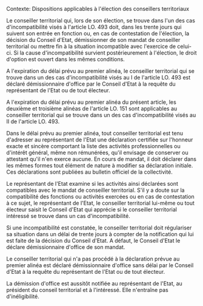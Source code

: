 Contexte: Dispositions applicables à l'élection des conseillers territoriaux

Le conseiller territorial qui, lors de son élection, se trouve dans l'un des cas d'incompatibilité visés à l'article LO. 493 doit, dans les trente jours qui suivent son entrée en fonction ou, en cas de contestation de l'élection, la décision du Conseil d'Etat, démissionner de son mandat de conseiller territorial ou mettre fin à la situation incompatible avec l'exercice de celui-ci. Si la cause d'incompatibilité survient postérieurement à l'élection, le droit d'option est ouvert dans les mêmes conditions.

A l'expiration du délai prévu au premier alinéa, le conseiller territorial qui se trouve dans un des cas d'incompatibilité visés au I de l'article LO. 493 est déclaré démissionnaire d'office par le Conseil d'Etat à la requête du représentant de l'Etat ou de tout électeur.

A l'expiration du délai prévu au premier alinéa du présent article, les deuxième et troisième alinéas de l'article LO. 151 sont applicables au conseiller territorial qui se trouve dans un des cas d'incompatibilité visés au II de l'article LO. 493.

Dans le délai prévu au premier alinéa, tout conseiller territorial est tenu d'adresser au représentant de l'Etat une déclaration certifiée sur l'honneur exacte et sincère comportant la liste des activités professionnelles ou d'intérêt général, même non rémunérées, qu'il envisage de conserver ou attestant qu'il n'en exerce aucune. En cours de mandat, il doit déclarer dans les mêmes formes tout élément de nature à modifier sa déclaration initiale. Ces déclarations sont publiées au bulletin officiel de la collectivité.

Le représentant de l'Etat examine si les activités ainsi déclarées sont compatibles avec le mandat de conseiller territorial. S'il y a doute sur la compatibilité des fonctions ou activités exercées ou en cas de contestation à ce sujet, le représentant de l'Etat, le conseiller territorial lui-même ou tout électeur saisit le Conseil d'Etat qui apprécie si le conseiller territorial intéressé se trouve dans un cas d'incompatibilité.

Si une incompatibilité est constatée, le conseiller territorial doit régulariser sa situation dans un délai de trente jours à compter de la notification qui lui est faite de la décision du Conseil d'Etat. A défaut, le Conseil d'Etat le déclare démissionnaire d'office de son mandat.

Le conseiller territorial qui n'a pas procédé à la déclaration prévue au premier alinéa est déclaré démissionnaire d'office sans délai par le Conseil d'Etat à la requête du représentant de l'Etat ou de tout électeur.

La démission d'office est aussitôt notifiée au représentant de l'Etat, au président du conseil territorial et à l'intéressé. Elle n'entraîne pas d'inéligibilité.